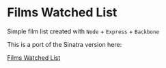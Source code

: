 # Films Watched List

Simple film list created with `Node` + `Express` + `Backbone`

This is a port of the Sinatra version here:

[Films Watched List](http://films.ur-ban.com)
